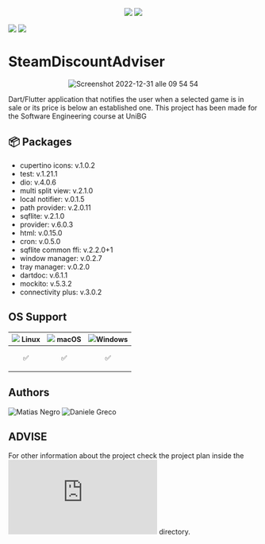 
<p align="center">
  <img style="width:210px;height:auto" src="https://user-images.githubusercontent.com/67411732/210131424-a8d69417-4305-48f2-888c-a9d4e65cc9f2.png"/>
  <img width="500" heigth="300" src="https://upload.wikimedia.org/wikipedia/it/thumb/b/b4/UNIBG_Logo_2018.svg/1280px-UNIBG_Logo_2018.svg.png"/>
</p>

<p float="left">
  <img src="https://img.shields.io/badge/Flutter-02569B?style=for-the-badge&logo=flutter&logoColor=white"/>
  <img src="https://img.shields.io/badge/Dart-0175C2?style=for-the-badge&logo=dart&logoColor=white" />
</p>

# SteamDiscountAdviser

<p align="center">
  <img style="width:500px; heigth=auto" alt="Screenshot 2022-12-31 alle 09 54 54" src="https://user-images.githubusercontent.com/67411732/210131080-14dc9df4-169c-43c5-801d-c7877fb67945.png">
</p>




Dart/Flutter application that notifies the user when a selected game is in sale or its price is below an established one.
This project has been made for the Software Engineering course at UniBG

## 📦 Packages
  - cupertino icons: v.1.0.2
  - test: v.1.21.1
  - dio: v.4.0.6
  - multi split view: v.2.1.0
  - local notifier: v.0.1.5
  - path provider: v.2.0.11
  - sqflite: v.2.1.0
  - provider: v.6.0.3
  - html: v.0.15.0
  - cron: v.0.5.0
  - sqflite common ffi: v.2.2.0+1
  - window manager: v.0.2.7
  - tray manager: v.0.2.0
  - dartdoc: v.6.1.1
  - mockito: v.5.3.2
  - connectivity plus: v.3.0.2
## OS Support

| <img style="width:18px;height:auto" src="https://raw.githubusercontent.com/EgoistDeveloper/operating-system-logos/master/src/48x48/LIN.png"/> Linux |<img style="width:18px;height:auto" src="https://raw.githubusercontent.com/EgoistDeveloper/operating-system-logos/master/src/48x48/MAC.png"/> macOS | <img style="width:18px;height:auto" src="https://raw.githubusercontent.com/EgoistDeveloper/operating-system-logos/master/src/48x48/WIN.png"/>Windows |
|---|---|---|
| <p align="center">:white_check_mark: </p> | <p align="center"> :white_check_mark: </p> | <p align="center"> :white_check_mark: </p> |


## Authors

![Matias Negro](https://github.com/MatiasNegro)
![Daniele Greco](https://github.com/DaniGreek)


## ADVISE
For other information about the project check the project plan inside the ![doc](https://github.com/MatiasNegro/SteamDiscountAdviser/blob/master/doc/Project_Plan.pdf) directory. 


